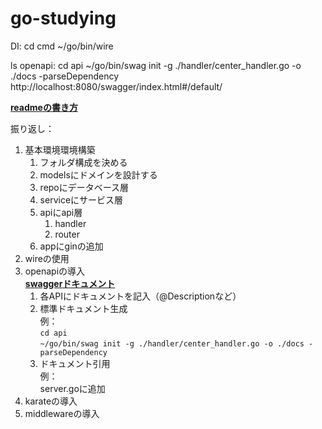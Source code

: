 # go-studying


DI:
cd cmd
~/go/bin/wire

ls
openapi:
cd api
~/go/bin/swag init -g ./handler/center_handler.go -o ./docs -parseDependency
http://localhost:8080/swagger/index.html#/default/

[**readmeの書き方**](https://style.potepan.com/articles/33682.html)


振り返し：  
1. 基本環境環境構築  
    1. フォルダ構成を決める  
    2. modelsにドメインを設計する  
    3. repoにデータベース層  
    4. serviceにサービス層  
    5. apiにapi層  
        1. handler
        2. router  
    6. appにginの追加  
2. wireの使用  
3. openapiの導入  
    [**swaggerドキュメント**](https://qiita.com/KNR109/items/7e094dba6bcf37ed73cf)  
    1. 各APIにドキュメントを記入（@Descriptionなど）  
    2. 標準ドキュメント生成  
       例：  
       `cd api`  
       `~/go/bin/swag init -g ./handler/center_handler.go -o ./docs -parseDependency`
    3. ドキュメント引用  
       例：  
       server.goに追加    　　
4. karateの導入 
5. middlewareの導入
    
